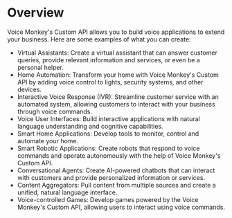 # Overview

Voice Monkey's Custom API allows you to build voice applications to extend your
business. Here are some examples of what you can create:

- Virtual Assistants: Create a virtual assistant that can answer customer
  queries, provide relevant information and services, or even be a personal
  helper.
- Home Automation: Transform your home with Voice Monkey's Custom API by adding
  voice control to lights, security systems, and other devices.
- Interactive Voice Response (IVR): Streamline customer service with an
  automated system, allowing customers to interact with your business through
  voice commands.
- Voice User Interfaces: Build interactive applications with natural language
  understanding and cognitive capabilities.
- Smart Home Applications: Develop tools to monitor, control and automate your
  home.
- Smart Robotic Applications: Create robots that respond to voice commands and
  operate autonomously with the help of Voice Monkey's Custom API.
- Conversational Agents: Create AI-powered chatbots that can interact with
  customers and provide personalized information or services.
- Content Aggregators: Pull content from multiple sources and create a unified,
  natural language interface.
- Voice-controlled Games: Develop games powered by the Voice Monkey's Custom
  API, allowing users to interact using voice commands.
